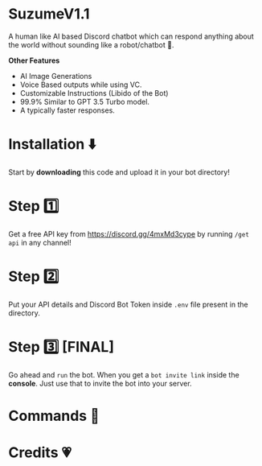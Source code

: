 # SuzumeV1.1
A human like AI based Discord chatbot which can respond anything about the world without sounding like a robot/chatbot 🤖.

**Other Features**
- AI Image Generations
- Voice Based outputs while using VC.
- Customizable Instructions (Libido of the Bot)
- 99.9% Similar to GPT 3.5 Turbo model.
- A typically faster responses.


# Installation ⬇️
Start by **downloading** this code and upload it in your bot directory!

# Step 1️⃣
Get a free API key from https://discord.gg/4mxMd3cype by running `/get api` in any channel!

# Step 2️⃣
Put your API details and Discord Bot Token inside `.env` file present in the directory.

# Step 3️⃣ [FINAL]
Go ahead and `run` the bot. When you get a `bot invite link` inside the **console**. Just use that to invite the bot into your server.

# Commands 🤖


# Credits 💗
